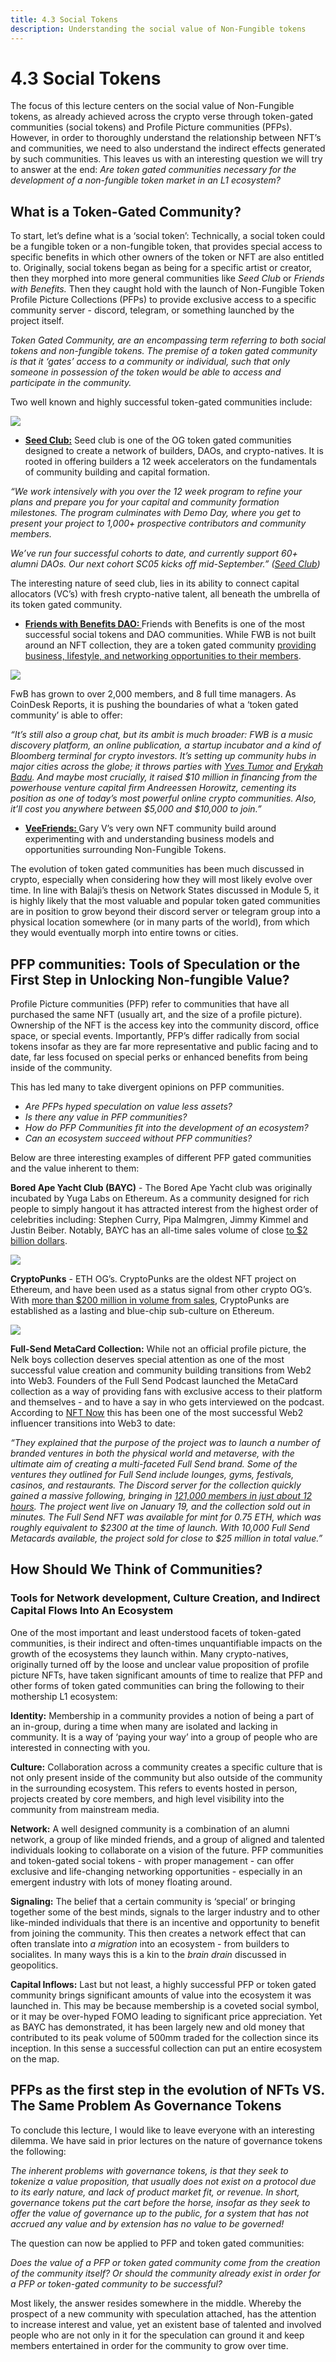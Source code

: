 ```yaml
---
title: 4.3 Social Tokens
description: Understanding the social value of Non-Fungible tokens
---
```


# 4.3 Social Tokens

The focus of this lecture centers on the social value of Non-Fungible tokens, as already achieved across the crypto verse through token-gated communities (social tokens) and Profile Picture communities (PFPs). However, in order to thoroughly understand the relationship between NFT’s and communities, we need to also understand the indirect effects generated by such communities. This leaves us with an interesting question we will try to answer at the end: _Are token gated communities necessary for the development of a non-fungible token market in an L1 ecosystem?_

## What is a Token-Gated Community?

To start, let’s define what is a ‘social token’: Technically, a social token could be a fungible token or a non-fungible token, that provides special access to specific benefits in which other owners of the token or NFT are also entitled to. Originally, social tokens began as being for a specific artist or creator, then they morphed into more general communities like _Seed Club_ or _Friends with Benefits._ Then they caught hold with the launch of Non-Fungible Token Profile Picture Collections (PFPs) to provide exclusive access to a specific community server - discord, telegram, or something launched by the project itself.  

_Token Gated Community, are an encompassing term referring to both social tokens and non-fungible tokens. The premise of a token gated community is that it ‘gates’ access to a community or individual, such that only someone in possession of the token would be able to access and participate in the community._

Two well known and highly successful token-gated communities include: 


![](@site/static/img/bootcamp/mod-em-4.3.1.png)




* **[Seed Club:](https://www.seedclub.xyz/)** Seed club is one of the OG token gated communities designed to create a network of builders, DAOs, and crypto-natives. It is rooted in offering builders a 12 week accelerators on the fundamentals of community building and capital formation.

_“We work intensively with you over the 12 week program to refine your plans and prepare you for your capital and community formation milestones. The program culminates with Demo Day, where you get to present your project to 1,000+ prospective contributors and community members._

_We’ve run four successful cohorts to date, and currently support 60+ alumni DAOs. Our next cohort SC05 kicks off mid-September.” ([Seed Club](https://www.seedclub.xyz/))_

The interesting nature of seed club, lies in its ability to connect capital allocators (VC’s) with fresh crypto-native talent, all beneath the umbrella of its token gated community. 



* **[Friends with Benefits DAO: ](https://www.fwb.help/)** Friends with Benefits is one of the most successful social tokens and DAO communities. While FWB is not built around an NFT collection, they are a token gated community [providing business, lifestyle, and networking opportunities to their members](https://www.youtube.com/watch?v=38C5-9RZE7w). 



![](@site/static/img/bootcamp/mod-em-4.3.2.png)

FwB has grown to over 2,000 members, and 8 full time managers. As CoinDesk Reports, it is pushing the boundaries of what a ‘token gated community’ is able to offer: 

_“It’s still also a group chat, but its ambit is much broader: FWB is a music discovery platform, an online publication, a startup incubator and a kind of Bloomberg terminal for crypto investors. It’s setting up community hubs in major cities across the globe; it throws parties with [Yves Tumor](https://www.youtube.com/watch?v=YnZLqtNXbAM) and [Erykah Badu](https://youtu.be/YY2-mrsXgMM). And maybe most crucially, it raised $10 million in financing from the powerhouse venture capital firm Andreessen Horowitz, cementing its position as one of today’s most powerful online crypto communities. Also, it’ll cost you anywhere between $5,000 and $10,000 to join.”_


* **[VeeFriends: ](https://veefriends.com/)** Gary V’s very own NFT community build around experimenting with and understanding business models and opportunities surrounding Non-Fungible Tokens. 

The evolution of token gated communities has been much discussed in crypto, especially when considering how they will most likely evolve over time. In line with Balaji’s thesis on Network States discussed in Module 5, it is highly likely that the most valuable and popular token gated communities are in position to grow beyond their discord server or telegram group into a physical location somewhere (or in many parts of the world), from which they would eventually morph into entire towns or cities. 

## PFP communities: Tools of Speculation or the First Step in Unlocking Non-fungible Value?

Profile Picture communities (PFP) refer to communities that have all purchased the same NFT (usually art, and the size of a profile picture). Ownership of the NFT is the access key into the community discord, office space, or special events. Importantly, PFP’s differ radically from social tokens insofar as they are far more representative and public facing and to date, far less focused on special perks or enhanced benefits from being inside of the community. 

This has led many to take divergent opinions on PFP communities. 

* _Are PFPs hyped speculation on value less assets?_
* _Is there any value in PFP communities?_
* _How do PFP Communities fit into the development of an ecosystem?_
* _Can an ecosystem succeed without PFP communities?_

Below are three interesting examples of different PFP gated communities and the value inherent to them: 

**Bored Ape Yacht Club (BAYC)** - The Bored Ape Yacht club was originally incubated by Yuga Labs on Ethereum. As a community designed for rich people to simply hangout it has attracted interest from the highest order of celebrities including: Stephen Curry, Pipa Malmgren, Jimmy Kimmel and Justin Beiber. Notably, BAYC has an all-time sales volume of close [to $2 billion dollars](https://beincrypto.com/bored-ape-yacht-club-2-billion-sales/). 




![](@site/static/img/bootcamp/mod-em-4.3.3.png)


**CryptoPunks** - ETH OG’s. CryptoPunks are the oldest NFT project on Ethereum, and have been used as a status signal from other crypto OG’s. With [more than $200 million in volume from sales](https://techcrunch.com/2021/04/08/the-cult-of-cryptopunks/?guccounter=1&guce_referrer=aHR0cHM6Ly93d3cuZ29vZ2xlLmNvbS8&guce_referrer_sig=AQAAAEkzFXhp4OVpKbOCJzLwkDiqNy1DUjl35jRZAmLCna8itK95eyCMlWdae91szbOYrS7SDvmlyjtMbovtC6oWKDTXHf5vQ90NLvMGfe_I6nsZ1cJPTgy9GcxI2HCkiObX85RRir7ErvspJu40By8h-UF9sZSzMBWj9E7MGf4Xw5ux), CryptoPunks are established as a lasting and blue-chip sub-culture on Ethereum.  



![](@site/static/img/bootcamp/mod-em-4.3.4.png)


**Full-Send MetaCard Collection:** While not an official profile picture, the Nelk boys collection deserves special attention as one of the most successful value creation and community building transitions from Web2 into Web3. Founders of the Full Send Podcast launched the MetaCard collection as a way of providing fans with exclusive access to their platform and themselves - and to have a say in who gets interviewed on the podcast. According to [NFT Now](https://nftnow.com/podcasts/how-the-nelk-boys-made-nearly-25m-on-their-first-nft-drop/) this has been one of the most successful Web2 influencer transitions into Web3 to date: 

_“They explained that the purpose of the project was to launch a number of branded ventures in both the physical world and metaverse, with the ultimate aim of creating a multi-faceted Full Send brand. Some of the ventures they outlined for Full Send include lounges, gyms, festivals, casinos, and restaurants. The Discord server for the collection quickly gained a massive following, bringing in [121,000 members in just about 12 hours](https://www.dexerto.com/entertainment/nelk-boys-are-making-their-own-nft-and-its-already-doing-crazy-numbers-1743039/). The project went live on January 19, and the collection sold out in minutes. The Full Send NFT was available for mint for 0.75 ETH, which was roughly equivalent to $2300 at the time of launch. With 10,000 Full Send Metacards available, the project sold for close to $25 million in total value.”_

## How Should We Think of Communities? 

### Tools for Network development, Culture Creation, and Indirect Capital Flows Into An Ecosystem

One of the most important and least understood facets of token-gated communities, is their indirect and often-times unquantifiable impacts on the growth of the ecosystems they launch within. Many crypto-natives, originally turned off by the loose and unclear value proposition of profile picture NFTs, have taken significant amounts of time to realize that PFP and other forms of token gated communities can bring the following to their mothership L1 ecosystem: 

**Identity:** Membership in a community provides a notion of being a part of an in-group, during a time when many are isolated and lacking in community. It is a way of ‘paying your way’ into a group of people who are interested in connecting with you. 

**Culture:** Collaboration across a community creates a specific culture that is not only present inside of the community but also outside of the community in the surrounding ecosystem. This refers to events hosted in person, projects created by core members, and high level visibility into the community from mainstream media. 

**Network:** A well designed community is a combination of an alumni network, a group of like minded friends, and a group of aligned and talented individuals looking to collaborate on a vision of the future. PFP communities and token-gated social tokens - with proper management - can offer exclusive and life-changing networking opportunities - especially in an emergent industry with lots of money floating around. 

**Signaling:** The belief that a certain community is ‘special’ or bringing together some of the best minds, signals to the larger industry and to other like-minded individuals that there is an incentive and opportunity to benefit from joining the community. This then creates a network effect that can often translate into _a migration_ into an ecosystem - from builders to socialites. In many ways this is a kin to the _brain drain_ discussed in geopolitics. 

**Capital Inflows:** Last but not least, a highly successful PFP or token gated community brings significant amounts of value into the ecosystem it was launched in. This may be because membership is a coveted social symbol, or it may be over-hyped FOMO leading to significant price appreciation. Yet as BAYC has demonstrated, it has been largely new and old money that contributed to its peak volume of 500mm traded for the collection since its inception. In this sense a successful collection can put an entire ecosystem on the map. 

## PFPs as the first step in the evolution of NFTs VS. The Same Problem As Governance Tokens

To conclude this lecture, I would like to leave everyone with an interesting dilemma. We have said in prior lectures on the nature of governance tokens the following:

_The inherent problems with governance tokens, is that they seek to tokenize a value proposition, that usually does not exist on a protocol due to its early nature, and lack of product market fit, or revenue. In short, governance tokens put the cart before the horse, insofar as they seek to offer the value of governance up to the public, for a system that has not accrued any value and by extension has no value to be governed!_

The question can now be applied to PFP and token gated communities: 

_Does the value of a PFP or token gated community come from the creation of the community itself? Or should the community already exist in order for a PFP or token-gated community to be successful?_

Most likely, the answer resides somewhere in the middle. Whereby the prospect of a new community with speculation attached, has the attention to increase interest and value, yet an existent base of talented and involved people who are not only in it for the speculation can ground it and keep members entertained in order for the community to grow over time. 

